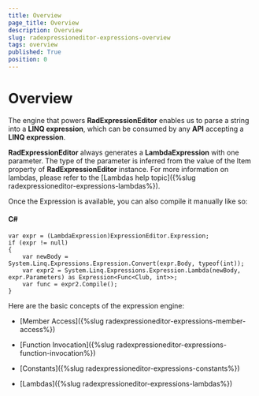 ```yaml
---
title: Overview
page_title: Overview
description: Overview
slug: radexpressioneditor-expressions-overview
tags: overview
published: True
position: 0
---
```


# Overview

The engine that powers __RadExpressionEditor__ enables us to parse a string into a __LINQ expression__, which can be consumed by any __API__ accepting a __LINQ expression__.

__RadExpressionEditor__ always generates a __LambdaExpression__ with one parameter. The type of the parameter is inferred from the value of the Item property of __RadExpressionEditor__ instance. For more information on lambdas, please refer to the [Lambdas help topic]({%slug radexpressioneditor-expressions-lambdas%}).

Once the Expression is available, you can also compile it manually like so:
#### __C#__
	var expr = (LambdaExpression)ExpressionEditor.Expression;
    if (expr != null)
    {
        var newBody = System.Linq.Expressions.Expression.Convert(expr.Body, typeof(int));
        var expr2 = System.Linq.Expressions.Expression.Lambda(newBody, expr.Parameters) as Expression<Func<Club, int>>;
        var func = expr2.Compile();
    }

Here are the basic concepts of the expression engine: 

* [Member Access]({%slug radexpressioneditor-expressions-member-access%})

* [Function Invocation]({%slug radexpressioneditor-expressions-function-invocation%})

* [Constants]({%slug radexpressioneditor-expressions-constants%})

* [Lambdas]({%slug radexpressioneditor-expressions-lambdas%})
